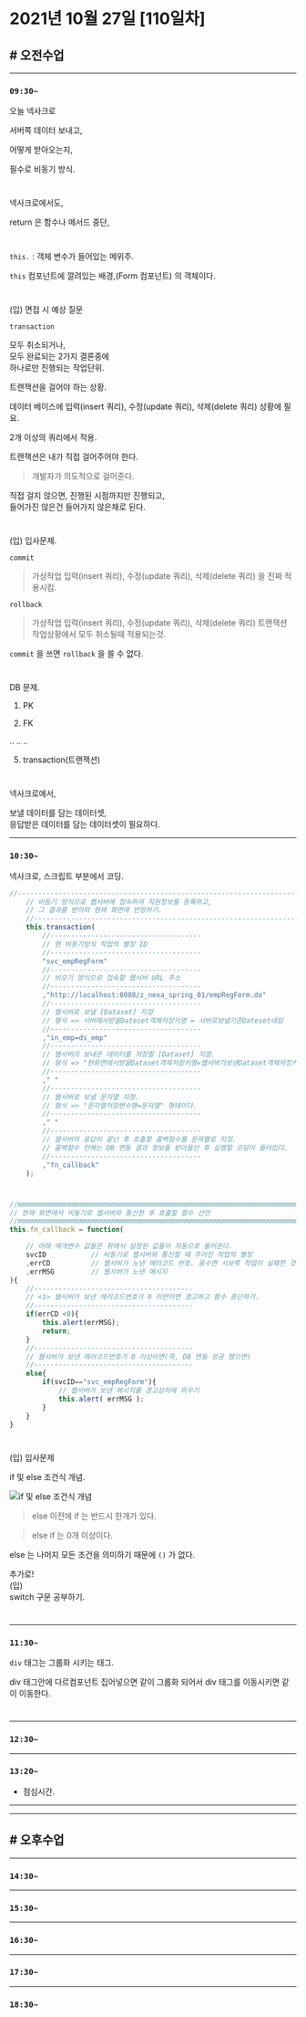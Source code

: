 # 2021년 10월 27일 [110일차]

## # 오전수업
----
### `09:30~`

오늘 넥사크로    

서버쪽 데이터 보내고,   

어떻게 받아오는지,   

필수로 비동기 방식.    

#

넥사크로에서도,   

return 은 함수나 메서드 중단,     

#

`this.` : 객체 변수가 들어있는 메위주.   

`this` 컴포넌트에 깔려있는 배경,(Form 컴포넌트) 의 객체이다.   

#

(입) 면접 시 예상 질문    

`transaction`       
 
모두 취소되거나,      
모두 완료되는 2가지 결론중에       
하나로만 진행되는 작업단위.     

트랜잭션을 걸어야 하는 상황.   

데이터 베이스에 입력(insert 쿼리), 수정(update 쿼리), 삭제(delete 쿼리) 상황에 필요.    

2개 이상의 쿼리에서 적용.   

트랜잭션은 내가 직접 걸어주어야 한다.   
> 개발자가 의도적으로 걸어준다.   

직접 걸지 않으면, 진행된 시점까지만 진행되고,   
들어가진 않은건 들어가지 않은채로 된다.   

#

(입) 입사문제.     
 
`commit`      
> 가상작업  입력(insert 쿼리), 수정(update 쿼리), 삭제(delete 쿼리) 을 진짜 적용시킴.  

`rollback`      
> 가상작업  입력(insert 쿼리), 수정(update 쿼리), 삭제(delete 쿼리) 트랜잭션 작업상황에서 모두 취소될때 적용되는것.  


`commit` 을 쓰면  `rollback`   을 쓸 수 없다.   

#

DB 문제.  

1. PK

2. FK

..
..
..

5. transaction(트랜잭션)

#

넥사크로에서,   

보낼 데이터를 담는 데이터셋,  
응답받은 데이터를 담는 데이터셋이 필요하다.    

----
### `10:30~`

넥사크로, 스크립트 부분에서 코딩.  

```javascript
//---------------------------------------------------------------------------------
	// 비동기 방식으로 웹서버에 접속하여 직원정보를 등록하고, 
	// 그 결과를 받아와 현재 화면에 반영하기.  
	//---------------------------------------------------------------------------------
	this.transaction(
		//-------------------------------------
		// 현 비동기방식 작업의 별칭 ID
		//-------------------------------------
		"svc_empRegForm"
		//-------------------------------------
		// 비오기 방식으로 접속할 웹서버 URL 주소  
		//-------------------------------------
		,"http://localhost:8088/z_nexa_spring_01/empRegForm.do"
		//-------------------------------------
		// 웹서버로 보낼 [Dataset] 지정
		// 형식 => 서버에서받을Dateset객체저장키명 = 서버로보낼기존Dateset네임 
		//-------------------------------------
		,"in_emp=ds_emp"
		//-------------------------------------
		// 웹서버가 보내온 데이터를 저장할 [Dataset] 지정.  
		// 형식 => "현화면에서받을Dataset객체저장키명=웹서버가보낸Dataset객체저장키명" 형태이다.
		//-------------------------------------
		," "
		//-------------------------------------
		// 웹서버로 보낼 문자열 지정. 
		// 형식 => "문자열저장변수명=문자열" 형태이다.   
		//-------------------------------------
		," "
		//-------------------------------------
		// 웹서버의 응답이 끝난 후 호출할 콜백함수를 문자열로 지정.
		// 콜백함수 안에는 DB 연동 결과 정보를 받아들인 후 실행할 코딩이 들어있다.  
		//-------------------------------------
		,"fn_callback"
	);
```

#

```javascript
//mmmmmmmmmmmmmmmmmmmmmmmmmmmmmmmmmmmmmmmmmmmmmmmmmmmmmmmmmmmmmmmmmmmmm
// 현재 화면에서 비동기로 웹서버와 통신한 후 호출할 함수 선언
//mmmmmmmmmmmmmmmmmmmmmmmmmmmmmmmmmmmmmmmmmmmmmmmmmmmmmmmmmmmmmmmmmmmmm
this.fn_callback = function(

	// 아래 매개변수 값들은 위에서 설정된 값들이 자동으로 들어온다.  
	svcID			// 비동기로 웹서버와 통신할 때 주어진 작업의 별칭
	,errCD			// 웹서버가 노낸 에러코드 번호. 음수면 서보쪽 작업이 실패한 것이다.
	,errMSG			// 웹서버가 노낸 메시지   
){
	//---------------------------------------
	// <1> 웹서버가 보낸 에러코드번호가 0 미만이면 경고하고 함수 중단하기.
	//---------------------------------------
	if(errCD <0){
		this.alert(errMSG);
		return;
	}
	//---------------------------------------
	// 웹서버가 보낸 에러코드번호가 0 이상이면(즉, DB 연동 성공 했으면)
	//---------------------------------------
	else{
		if(svcID=="svc_empRegForm"){
			// 웹서버가 보낸 메시지를 경고상자에 띄우기
			this.alert( errMSG );
		}
	}
}
```

#

(입) 입사문제    

if 및 else 조건식 개념.   

![if 및 else 조건식 개념](https://github.com/SungWoo0315/study-repository/blob/main/image-save/20211027%201101_if%EC%A1%B0%EA%B1%B4else%EA%B0%9C%EB%85%90%EC%84%A4%EB%AA%85.png)    

> else 이전에 if 는 반드시 한개가 있다.  

> else if 는 0개 이상이다.  

else 는 나머지 모든 조건을 의미하기 때문에 `()` 가 없다.  

추가로!    
(입)    
switch 구문 공부하기.   

#

----
### `11:30~`

`div` 태그는 그룹화 시키는 태그.   

div 태그안에 다르컴포넌트 집어넣으면 같이 그룹화 되어서 div 태그를 이동시키면 같이 이동한다.   

#

----
### `12:30~`












----
### `13:20~`

  - 점심시간.

---
---

## # 오후수업

---
### `14:30~`










---
### `15:30~`









----
### `16:30~`








----
### `17:30~`








----
### `18:30~`
